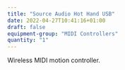 ```yaml
---
title: "Source Audio Hot Hand USB"
date: 2022-04-27T10:41:16+01:00
draft: false
equipment-group: "MIDI Controllers"
quantity: "1"
---
```


Wireless MIDI motion controller.